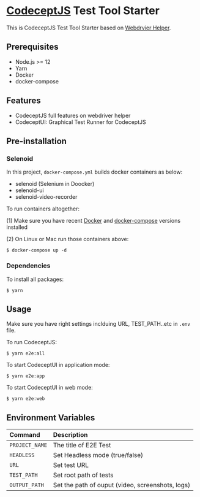 # [CodeceptJS](https://codecept.io/) Test Tool Starter

This is CodeceptJS Test Tool Starter based on [Webdrvier Helper](https://codecept.io/webdriver/).

## Prerequisites

- Node.js >= 12
- Yarn
- Docker
- docker-compose

## Features

- CodeceptJS full features on webdriver helper
- CodeceptUI: Graphical Test Runner for CodeceptJS


## Pre-installation

### Selenoid
In this project, `docker-compose.yml` builds docker containers as below:

- selenoid (Selenium in Doocker)
- selenoid-ui
- selenoid-video-recorder

To run containers altogether:

(1) Make sure you have recent [Docker](https://www.docker.com/get-started) and [docker-compose](https://docs.docker.com/compose/install/) versions installed

(2) On Linux or Mac run those containers above:
```
$ docker-compose up -d
```

### Dependencies

To install all packages:

```
$ yarn
```

## Usage

Make sure you have right settings inclduing URL, TEST_PATH..etc in `.env` file.

To run CodeceptJS:

```
$ yarn e2e:all
```

To start CodeceptUI in application mode:

```
$ yarn e2e:app
```

To start CodeceptUI in web mode:

```
$ yarn e2e:web
```

## Environment Variables

| **Command**   | **Description**
|:--------------|:---------------------------------------------------------------
| `PROJECT_NAME`| The title of E2E Test
| `HEADLESS`    | Set Headless mode (true/false)
| `URL`         | Set test URL
| `TEST_PATH`   | Set root path of tests
| `OUTPUT_PATH` | Set the path of ouput (video, screenshots, logs)












